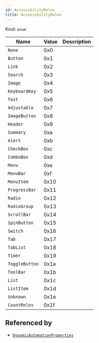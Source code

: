 ```yaml
---
id: AccessibilityRoles
title: AccessibilityRoles
---
```


Kind: `enum`

| Name |  Value | Description |
|--|--|--|
|`None` | 0x0  |  |
|`Button` | 0x1  |  |
|`Link` | 0x2  |  |
|`Search` | 0x3  |  |
|`Image` | 0x4  |  |
|`KeyboardKey` | 0x5  |  |
|`Text` | 0x6  |  |
|`Adjustable` | 0x7  |  |
|`ImageButton` | 0x8  |  |
|`Header` | 0x9  |  |
|`Summary` | 0xa  |  |
|`Alert` | 0xb  |  |
|`CheckBox` | 0xc  |  |
|`ComboBox` | 0xd  |  |
|`Menu` | 0xe  |  |
|`MenuBar` | 0xf  |  |
|`MenuItem` | 0x10  |  |
|`ProgressBar` | 0x11  |  |
|`Radio` | 0x12  |  |
|`RadioGroup` | 0x13  |  |
|`ScrollBar` | 0x14  |  |
|`SpinButton` | 0x15  |  |
|`Switch` | 0x16  |  |
|`Tab` | 0x17  |  |
|`TabList` | 0x18  |  |
|`Timer` | 0x19  |  |
|`ToggleButton` | 0x1a  |  |
|`ToolBar` | 0x1b  |  |
|`List` | 0x1c  |  |
|`ListItem` | 0x1d  |  |
|`Unknown` | 0x1e  |  |
|`CountRoles` | 0x1f  |  |


## Referenced by
- [`DynamicAutomationProperties`](DynamicAutomationProperties)
